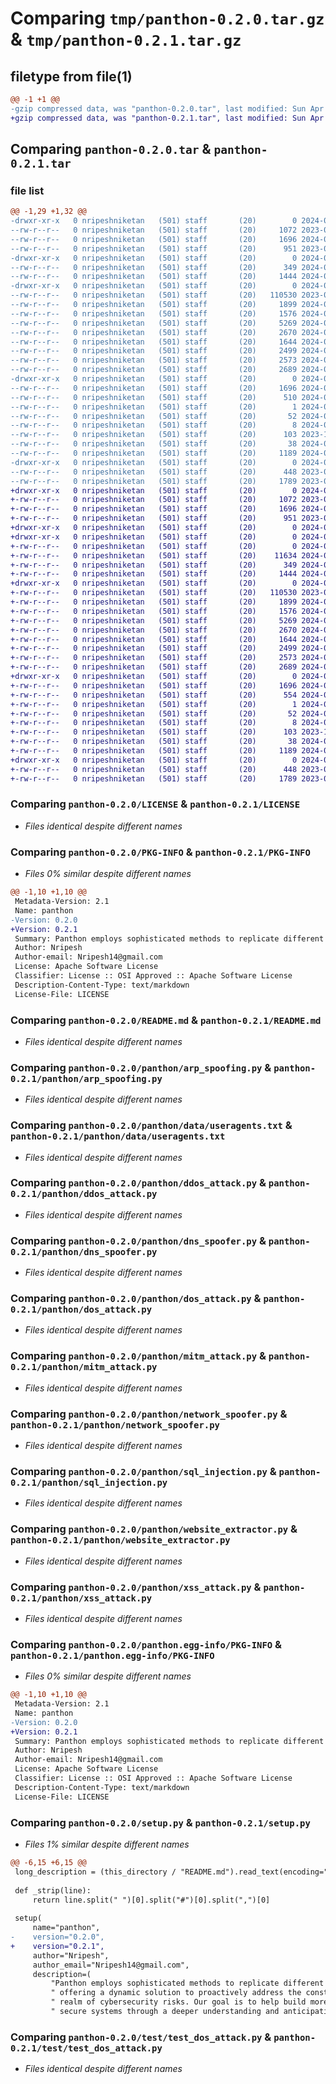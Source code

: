 # Comparing `tmp/panthon-0.2.0.tar.gz` & `tmp/panthon-0.2.1.tar.gz`

## filetype from file(1)

```diff
@@ -1 +1 @@
-gzip compressed data, was "panthon-0.2.0.tar", last modified: Sun Apr 14 20:18:32 2024, max compression
+gzip compressed data, was "panthon-0.2.1.tar", last modified: Sun Apr 14 20:25:18 2024, max compression
```

## Comparing `panthon-0.2.0.tar` & `panthon-0.2.1.tar`

### file list

```diff
@@ -1,29 +1,32 @@
-drwxr-xr-x   0 nripeshniketan   (501) staff       (20)        0 2024-04-14 20:18:32.258679 panthon-0.2.0/
--rw-r--r--   0 nripeshniketan   (501) staff       (20)     1072 2023-07-23 10:41:07.000000 panthon-0.2.0/LICENSE
--rw-r--r--   0 nripeshniketan   (501) staff       (20)     1696 2024-04-14 20:18:32.258414 panthon-0.2.0/PKG-INFO
--rw-r--r--   0 nripeshniketan   (501) staff       (20)      951 2023-08-09 17:19:06.000000 panthon-0.2.0/README.md
-drwxr-xr-x   0 nripeshniketan   (501) staff       (20)        0 2024-04-14 20:18:32.255765 panthon-0.2.0/panthon/
--rw-r--r--   0 nripeshniketan   (501) staff       (20)      349 2024-04-14 20:04:34.000000 panthon-0.2.0/panthon/__init__.py
--rw-r--r--   0 nripeshniketan   (501) staff       (20)     1444 2024-04-14 19:34:55.000000 panthon-0.2.0/panthon/arp_spoofing.py
-drwxr-xr-x   0 nripeshniketan   (501) staff       (20)        0 2024-04-14 20:18:32.256595 panthon-0.2.0/panthon/data/
--rw-r--r--   0 nripeshniketan   (501) staff       (20)   110530 2023-09-16 19:07:13.000000 panthon-0.2.0/panthon/data/useragents.txt
--rw-r--r--   0 nripeshniketan   (501) staff       (20)     1899 2024-04-14 19:15:41.000000 panthon-0.2.0/panthon/ddos_attack.py
--rw-r--r--   0 nripeshniketan   (501) staff       (20)     1576 2024-04-13 09:37:29.000000 panthon-0.2.0/panthon/dns_spoofer.py
--rw-r--r--   0 nripeshniketan   (501) staff       (20)     5269 2024-04-14 19:34:55.000000 panthon-0.2.0/panthon/dos_attack.py
--rw-r--r--   0 nripeshniketan   (501) staff       (20)     2670 2024-04-14 19:15:41.000000 panthon-0.2.0/panthon/mitm_attack.py
--rw-r--r--   0 nripeshniketan   (501) staff       (20)     1644 2024-04-14 19:46:37.000000 panthon-0.2.0/panthon/network_spoofer.py
--rw-r--r--   0 nripeshniketan   (501) staff       (20)     2499 2024-04-14 19:34:55.000000 panthon-0.2.0/panthon/sql_injection.py
--rw-r--r--   0 nripeshniketan   (501) staff       (20)     2573 2024-04-14 20:03:26.000000 panthon-0.2.0/panthon/website_extractor.py
--rw-r--r--   0 nripeshniketan   (501) staff       (20)     2689 2024-04-14 19:34:55.000000 panthon-0.2.0/panthon/xss_attack.py
-drwxr-xr-x   0 nripeshniketan   (501) staff       (20)        0 2024-04-14 20:18:32.258085 panthon-0.2.0/panthon.egg-info/
--rw-r--r--   0 nripeshniketan   (501) staff       (20)     1696 2024-04-14 20:18:32.000000 panthon-0.2.0/panthon.egg-info/PKG-INFO
--rw-r--r--   0 nripeshniketan   (501) staff       (20)      510 2024-04-14 20:18:32.000000 panthon-0.2.0/panthon.egg-info/SOURCES.txt
--rw-r--r--   0 nripeshniketan   (501) staff       (20)        1 2024-04-14 20:18:32.000000 panthon-0.2.0/panthon.egg-info/dependency_links.txt
--rw-r--r--   0 nripeshniketan   (501) staff       (20)       52 2024-04-14 20:18:32.000000 panthon-0.2.0/panthon.egg-info/requires.txt
--rw-r--r--   0 nripeshniketan   (501) staff       (20)        8 2024-04-14 20:18:32.000000 panthon-0.2.0/panthon.egg-info/top_level.txt
--rw-r--r--   0 nripeshniketan   (501) staff       (20)      103 2023-10-19 15:01:46.000000 panthon-0.2.0/pyproject.toml
--rw-r--r--   0 nripeshniketan   (501) staff       (20)       38 2024-04-14 20:18:32.258726 panthon-0.2.0/setup.cfg
--rw-r--r--   0 nripeshniketan   (501) staff       (20)     1189 2024-04-14 20:18:27.000000 panthon-0.2.0/setup.py
-drwxr-xr-x   0 nripeshniketan   (501) staff       (20)        0 2024-04-14 20:18:32.257723 panthon-0.2.0/test/
--rw-r--r--   0 nripeshniketan   (501) staff       (20)      448 2023-08-20 08:38:11.000000 panthon-0.2.0/test/test_ddos_attack.py
--rw-r--r--   0 nripeshniketan   (501) staff       (20)     1789 2023-08-20 08:38:11.000000 panthon-0.2.0/test/test_dos_attack.py
+drwxr-xr-x   0 nripeshniketan   (501) staff       (20)        0 2024-04-14 20:25:18.246863 panthon-0.2.1/
+-rw-r--r--   0 nripeshniketan   (501) staff       (20)     1072 2023-07-23 10:41:07.000000 panthon-0.2.1/LICENSE
+-rw-r--r--   0 nripeshniketan   (501) staff       (20)     1696 2024-04-14 20:25:18.246634 panthon-0.2.1/PKG-INFO
+-rw-r--r--   0 nripeshniketan   (501) staff       (20)      951 2023-08-09 17:19:06.000000 panthon-0.2.1/README.md
+drwxr-xr-x   0 nripeshniketan   (501) staff       (20)        0 2024-04-14 20:25:18.243982 panthon-0.2.1/panthon/
+drwxr-xr-x   0 nripeshniketan   (501) staff       (20)        0 2024-04-14 20:25:18.244816 panthon-0.2.1/panthon/SQL/
+-rw-r--r--   0 nripeshniketan   (501) staff       (20)        0 2024-04-14 20:24:59.000000 panthon-0.2.1/panthon/SQL/__init__.py
+-rw-r--r--   0 nripeshniketan   (501) staff       (20)    11634 2024-04-13 09:37:29.000000 panthon-0.2.1/panthon/SQL/dsss.py
+-rw-r--r--   0 nripeshniketan   (501) staff       (20)      349 2024-04-14 20:04:34.000000 panthon-0.2.1/panthon/__init__.py
+-rw-r--r--   0 nripeshniketan   (501) staff       (20)     1444 2024-04-14 19:34:55.000000 panthon-0.2.1/panthon/arp_spoofing.py
+drwxr-xr-x   0 nripeshniketan   (501) staff       (20)        0 2024-04-14 20:25:18.244944 panthon-0.2.1/panthon/data/
+-rw-r--r--   0 nripeshniketan   (501) staff       (20)   110530 2023-09-16 19:07:13.000000 panthon-0.2.1/panthon/data/useragents.txt
+-rw-r--r--   0 nripeshniketan   (501) staff       (20)     1899 2024-04-14 19:15:41.000000 panthon-0.2.1/panthon/ddos_attack.py
+-rw-r--r--   0 nripeshniketan   (501) staff       (20)     1576 2024-04-13 09:37:29.000000 panthon-0.2.1/panthon/dns_spoofer.py
+-rw-r--r--   0 nripeshniketan   (501) staff       (20)     5269 2024-04-14 19:34:55.000000 panthon-0.2.1/panthon/dos_attack.py
+-rw-r--r--   0 nripeshniketan   (501) staff       (20)     2670 2024-04-14 19:15:41.000000 panthon-0.2.1/panthon/mitm_attack.py
+-rw-r--r--   0 nripeshniketan   (501) staff       (20)     1644 2024-04-14 19:46:37.000000 panthon-0.2.1/panthon/network_spoofer.py
+-rw-r--r--   0 nripeshniketan   (501) staff       (20)     2499 2024-04-14 19:34:55.000000 panthon-0.2.1/panthon/sql_injection.py
+-rw-r--r--   0 nripeshniketan   (501) staff       (20)     2573 2024-04-14 20:03:26.000000 panthon-0.2.1/panthon/website_extractor.py
+-rw-r--r--   0 nripeshniketan   (501) staff       (20)     2689 2024-04-14 19:34:55.000000 panthon-0.2.1/panthon/xss_attack.py
+drwxr-xr-x   0 nripeshniketan   (501) staff       (20)        0 2024-04-14 20:25:18.246358 panthon-0.2.1/panthon.egg-info/
+-rw-r--r--   0 nripeshniketan   (501) staff       (20)     1696 2024-04-14 20:25:18.000000 panthon-0.2.1/panthon.egg-info/PKG-INFO
+-rw-r--r--   0 nripeshniketan   (501) staff       (20)      554 2024-04-14 20:25:18.000000 panthon-0.2.1/panthon.egg-info/SOURCES.txt
+-rw-r--r--   0 nripeshniketan   (501) staff       (20)        1 2024-04-14 20:25:18.000000 panthon-0.2.1/panthon.egg-info/dependency_links.txt
+-rw-r--r--   0 nripeshniketan   (501) staff       (20)       52 2024-04-14 20:25:18.000000 panthon-0.2.1/panthon.egg-info/requires.txt
+-rw-r--r--   0 nripeshniketan   (501) staff       (20)        8 2024-04-14 20:25:18.000000 panthon-0.2.1/panthon.egg-info/top_level.txt
+-rw-r--r--   0 nripeshniketan   (501) staff       (20)      103 2023-10-19 15:01:46.000000 panthon-0.2.1/pyproject.toml
+-rw-r--r--   0 nripeshniketan   (501) staff       (20)       38 2024-04-14 20:25:18.246907 panthon-0.2.1/setup.cfg
+-rw-r--r--   0 nripeshniketan   (501) staff       (20)     1189 2024-04-14 20:25:13.000000 panthon-0.2.1/setup.py
+drwxr-xr-x   0 nripeshniketan   (501) staff       (20)        0 2024-04-14 20:25:18.246049 panthon-0.2.1/test/
+-rw-r--r--   0 nripeshniketan   (501) staff       (20)      448 2023-08-20 08:38:11.000000 panthon-0.2.1/test/test_ddos_attack.py
+-rw-r--r--   0 nripeshniketan   (501) staff       (20)     1789 2023-08-20 08:38:11.000000 panthon-0.2.1/test/test_dos_attack.py
```

### Comparing `panthon-0.2.0/LICENSE` & `panthon-0.2.1/LICENSE`

 * *Files identical despite different names*

### Comparing `panthon-0.2.0/PKG-INFO` & `panthon-0.2.1/PKG-INFO`

 * *Files 0% similar despite different names*

```diff
@@ -1,10 +1,10 @@
 Metadata-Version: 2.1
 Name: panthon
-Version: 0.2.0
+Version: 0.2.1
 Summary: Panthon employs sophisticated methods to replicate different cyber threats, offering a dynamic solution to proactively address the constantly shifting realm of cybersecurity risks. Our goal is to help build more resilient and secure systems through a deeper understanding and anticipation of potential vulnerabilities.
 Author: Nripesh
 Author-email: Nripesh14@gmail.com
 License: Apache Software License
 Classifier: License :: OSI Approved :: Apache Software License
 Description-Content-Type: text/markdown
 License-File: LICENSE
```

### Comparing `panthon-0.2.0/README.md` & `panthon-0.2.1/README.md`

 * *Files identical despite different names*

### Comparing `panthon-0.2.0/panthon/arp_spoofing.py` & `panthon-0.2.1/panthon/arp_spoofing.py`

 * *Files identical despite different names*

### Comparing `panthon-0.2.0/panthon/data/useragents.txt` & `panthon-0.2.1/panthon/data/useragents.txt`

 * *Files identical despite different names*

### Comparing `panthon-0.2.0/panthon/ddos_attack.py` & `panthon-0.2.1/panthon/ddos_attack.py`

 * *Files identical despite different names*

### Comparing `panthon-0.2.0/panthon/dns_spoofer.py` & `panthon-0.2.1/panthon/dns_spoofer.py`

 * *Files identical despite different names*

### Comparing `panthon-0.2.0/panthon/dos_attack.py` & `panthon-0.2.1/panthon/dos_attack.py`

 * *Files identical despite different names*

### Comparing `panthon-0.2.0/panthon/mitm_attack.py` & `panthon-0.2.1/panthon/mitm_attack.py`

 * *Files identical despite different names*

### Comparing `panthon-0.2.0/panthon/network_spoofer.py` & `panthon-0.2.1/panthon/network_spoofer.py`

 * *Files identical despite different names*

### Comparing `panthon-0.2.0/panthon/sql_injection.py` & `panthon-0.2.1/panthon/sql_injection.py`

 * *Files identical despite different names*

### Comparing `panthon-0.2.0/panthon/website_extractor.py` & `panthon-0.2.1/panthon/website_extractor.py`

 * *Files identical despite different names*

### Comparing `panthon-0.2.0/panthon/xss_attack.py` & `panthon-0.2.1/panthon/xss_attack.py`

 * *Files identical despite different names*

### Comparing `panthon-0.2.0/panthon.egg-info/PKG-INFO` & `panthon-0.2.1/panthon.egg-info/PKG-INFO`

 * *Files 0% similar despite different names*

```diff
@@ -1,10 +1,10 @@
 Metadata-Version: 2.1
 Name: panthon
-Version: 0.2.0
+Version: 0.2.1
 Summary: Panthon employs sophisticated methods to replicate different cyber threats, offering a dynamic solution to proactively address the constantly shifting realm of cybersecurity risks. Our goal is to help build more resilient and secure systems through a deeper understanding and anticipation of potential vulnerabilities.
 Author: Nripesh
 Author-email: Nripesh14@gmail.com
 License: Apache Software License
 Classifier: License :: OSI Approved :: Apache Software License
 Description-Content-Type: text/markdown
 License-File: LICENSE
```

### Comparing `panthon-0.2.0/setup.py` & `panthon-0.2.1/setup.py`

 * *Files 1% similar despite different names*

```diff
@@ -6,15 +6,15 @@
 long_description = (this_directory / "README.md").read_text(encoding="utf-8")
 
 def _strip(line):
     return line.split(" ")[0].split("#")[0].split(",")[0]
 
 setup(
     name="panthon",
-    version="0.2.0",
+    version="0.2.1",
     author="Nripesh",
     author_email="Nripesh14@gmail.com",
     description=(
         "Panthon employs sophisticated methods to replicate different cyber threats,"
         " offering a dynamic solution to proactively address the constantly shifting"
         " realm of cybersecurity risks. Our goal is to help build more resilient and"
         " secure systems through a deeper understanding and anticipation of potential"
```

### Comparing `panthon-0.2.0/test/test_dos_attack.py` & `panthon-0.2.1/test/test_dos_attack.py`

 * *Files identical despite different names*


